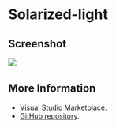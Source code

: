 # Solarized-light



## Screenshot
![](https://raw.githubusercontent.com/gerane/VSCodeThemes/master/gerane.Theme-Solarized-light/screenshot.png).


## More Information
* [Visual Studio Marketplace](https://marketplace.visualstudio.com/items/gerane.Theme-Solarized-light).
* [GitHub repository](https://github.com/gerane/VSCodeThemes).
